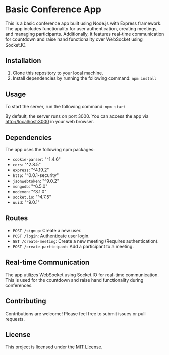 # Basic Conference App

This is a basic conference app built using Node.js with Express framework. The app includes functionality for user authentication, creating meetings, and managing participants. Additionally, it features real-time communication for countdown and raise hand functionality over WebSocket using Socket.IO.

## Installation

1. Clone this repository to your local machine.
2. Install dependencies by running the following command:
`npm install`

## Usage

To start the server, run the following command:
`npm start`

By default, the server runs on port 3000. You can access the app via [http://localhost:3000](http://localhost:3000) in your web browser.

## Dependencies

The app uses the following npm packages:
- `cookie-parser`: "^1.4.6"
- `cors`: "^2.8.5"
- `express`: "^4.19.2"
- `http`: "^0.0.1-security"
- `jsonwebtoken`: "^9.0.2"
- `mongodb`: "^6.5.0"
- `nodemon`: "^3.1.0"
- `socket.io`: "^4.7.5"
- `uuid`: "^9.0.1"

## Routes

- `POST /signup`: Create a new user.
- `POST /login`: Authenticate user login.
- `GET /create-meeting`: Create a new meeting (Requires authentication).
- `POST /create-participant`: Add a participant to a meeting.

## Real-time Communication

The app utilizes WebSocket using Socket.IO for real-time communication. This is used for the countdown and raise hand functionality during conferences.

## Contributing

Contributions are welcome! Please feel free to submit issues or pull requests.

## License

This project is licensed under the [MIT License](LICENSE).
